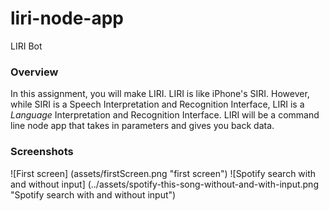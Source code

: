 # liri-node-app
 LIRI Bot  

### Overview

In this assignment, you will make LIRI. LIRI is like iPhone's SIRI. However, while SIRI is a Speech Interpretation and Recognition Interface, LIRI is a _Language_ Interpretation and Recognition Interface. LIRI will be a command line node app that takes in parameters and gives you back data.

### Screenshots

![First screen]
(assets/firstScreen.png "first screen")
![Spotify search with and without input]
(../assets/spotify-this-song-without-and-with-input.png "Spotify search with and without input")
